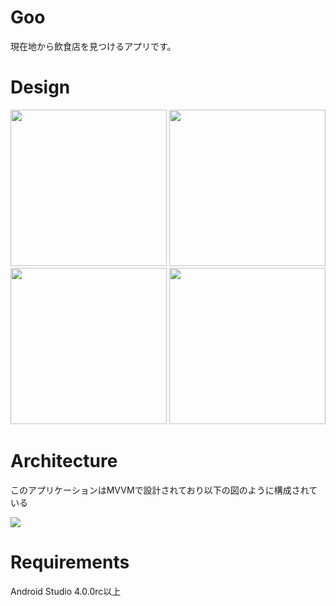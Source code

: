 # Goo

現在地から飲食店を見つけるアプリです。

# Design

<img src="https://user-images.githubusercontent.com/38370581/82757468-9f2c2f00-9e1b-11ea-9df0-ae7d5d357308.png" width="250px" /> <img src="https://user-images.githubusercontent.com/38370581/82757469-9f2c2f00-9e1b-11ea-808b-53ed95d25314.png" width="250px" />  
<img src="https://user-images.githubusercontent.com/38370581/82757470-9fc4c580-9e1b-11ea-9510-099eb0aaaf17.png" width="250px" /> <img src="https://user-images.githubusercontent.com/38370581/82757471-a05d5c00-9e1b-11ea-88d4-f25ed2cb9509.png" width="250px">

# Architecture

このアプリケーションはMVVMで設計されており以下の図のように構成されている

<img src="https://user-images.githubusercontent.com/38370581/83038769-4e654200-a078-11ea-9d26-0d7ca5b1c338.png" width="px"/>

# Requirements

Android Studio 4.0.0rc以上
